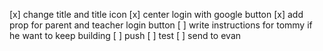 [x] change title and title icon
[x] center login with google button
[x] add prop for parent and teacher login button
[ ] write instructions for tommy if he want to keep building
[ ] push
[ ] test
[ ] send to evan

